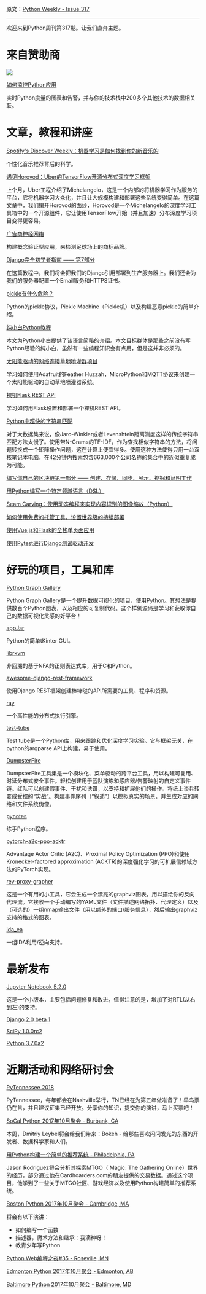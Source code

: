 原文：[Python Weekly - Issue 317](http://eepurl.com/c78_yL)

---

欢迎来到Python周刊第317期。让我们直奔主题。
  
# 来自赞助商  
[![](https://gallery.mailchimp.com/e2e180baf855ac797ef407fc7/images/45a64cc4-8d9a-460d-85d2-38c82f745d31.png)](https://www.datadoghq.com/dg/apm/ts-python-performance/?utm_source=Advertisement&utm_medium=Advertisement&utm_campaign=PythonWeekly-Tshirt&utm_content=Python)

[如何监控Python应用](https://www.datadoghq.com/dg/apm/ts-python-performance/?utm_source=Advertisement&utm_medium=Advertisement&utm_campaign=PythonWeekly-Tshirt&utm_content=Python)

实时Python度量的图表和告警，并与你的技术栈中200多个其他技术的数据相关联。
 

# 文章，教程和讲座  
  
[Spotify's Discover Weekly：机器学习是如何找到你的新音乐的](https://hackernoon.com/spotifys-discover-weekly-how-machine-learning-finds-your-new-music-19a41ab76efe)

个性化音乐推荐背后的科学。
  
[遇见Horovod：Uber的TensorFlow开源分布式深度学习框架](https://eng.uber.com/horovod/)

上个月，Uber工程介绍了Michelangelo，这是一个内部的将机器学习作为服务的平台，它将机器学习大众化，并且让大规模构建和部署这些系统变得简单。在这篇文章中，我们揭开Horovod的面纱，Horovod是一个Michelangelo的深度学习工具箱中的一个开源组件，它让使用TensorFlow开始（并且加速）分布深度学习项目变得更容易。
  
[广告商神经网络](https://softwaremill.com/neural-networks-for-advertisers/)  

构建概念验证型应用，来检测足球场上的商标品牌。
  
[Django完全初学者指南 —— 第7部分](https://simpleisbetterthancomplex.com/series/2017/10/16/a-complete-beginners-guide-to-django-part-7.html)

在这篇教程中，我们将会把我们的Django引用部署到生产服务器上。我们还会为我们的服务器配置一个Email服务和HTTPS证书。
  
[pickle有什么危险？](https://intoli.com/blog/dangerous-pickles/)  

Python的pickle协议，Pickle Machine（Pickle机）以及构建恶意pickle的简单介绍。
  
[纯小白Python教程](http://stackabuse.com/python-tutorial-for-absolute-beginners/)

本文为Python小白提供了该语言简略的介绍。本文目标群体是那些之前没有写Python经验的纯小白，虽然有一些编程知识会有点用，但是这并非必须的。
  
[太阳能驱动的网络连接草地喷灌器项目](http://www.movingelectrons.net/blog/2017/10/18/solar-powered-internet-connected-lawn-sprinkler.html)

学习如何使用Adafruit的Feather Huzzah，MicroPython和MQTT协议来创建一个太阳能驱动的自动草地喷灌器系统。
  
[裸机Flask REST API](https://medium.com/@camillovisini/barebone-flask-rest-api-ac263db82e40)  

学习如何用Flask设置和部署一个裸机REST API。
  
[Python中超快的字符串匹配](https://bergvca.github.io/2017/10/14/super-fast-string-matching.html)   

对于大数据集来说，像Jaro-Winkler或者Levenshtein距离测度这样的传统字符串匹配方法太慢了。使用带N-Grams的TF-IDF，作为查找相似字符串的方法，将问题转换成一个矩阵操作问题，这在计算上便宜得多。使用这种方法使得只用一台双核笔记本电脑，在42分钟内搜索包含663,000个公司名称的集合中的近似重复成为可能。
  
[编写你自己的区块链第一部分 —— 创建、存储、同步、展示、挖掘和证明工作](https://bigishdata.com/2017/10/17/write-your-own-blockchain-part-1-creating-storing-syncing-displaying-mining-and-proving-work/)  
  
[用Python编写一个特定领域语言（DSL）](https://dbader.org/blog/writing-a-dsl-with-python#.)   
  
[Seam Carving：使用动态编程来实现内容识别的图像缩放（Python）](https://sandipanweb.wordpress.com/2017/10/14/seam-carving-using-dynamic-programming-to-implement-context-aware-image-resizing-in-python/)  
  
[如何使用免费的托管工具，设置世界级的持续部署](https://simonwillison.net/2017/Oct/17/free-continuous-deployment/)  
  
[使用Vue.js和Flask的全栈单页面应用](https://medium.com/@oleg.agapov/full-stack-single-page-application-with-vue-js-and-flask-b1e036315532)  
  
[使用Pytest进行Django测试驱动开发](https://medium.com/@Afroshok/django-test-driven-development-with-pytest-63cb99e6fff2)  
  
  
# 好玩的项目，工具和库  
  
[Python Graph Gallery](https://python-graph-gallery.com/)  

Python Graph Gallery是一个提升数据可视化的项目，使用Python。其想法是提供数百个Python图表，以及相应的可复制代码。这个样例源码是学习和获取你自己的数据可视化灵感的好平台！
  
[appJar](https://github.com/jarvisteach/appJar)  

Python的简单tKinter GUI。
  
[librxvm](https://github.com/eriknyquist/librxvm)  

非回溯的基于NFA的正则表达式库，用于C和Python。 
  
[awesome-django-rest-framework](https://github.com/nioperas06/awesome-django-rest-framework)  

使用Django REST框架创建棒棒哒的API所需要的工具、程序和资源。
  
[ray](https://github.com/ray-project/ray)  

一个高性能的分布式执行引擎。
  
[test-tube](https://github.com/williamFalcon/test-tube)  

Test tube是一个Python库，用来跟踪和优化深度学习实验。它与框架无关，在python的argparse API上构建，易于使用。
  
[DumpsterFire](https://github.com/TryCatchHCF/DumpsterFire)  

DumpsterFire工具集是一个模块化、菜单驱动的跨平台工具，用以构建可复用、时延分布式安全事件。轻松创建用于蓝队演练和感应器/告警映射的自定义事件链。红队可以创建假事件、干扰和诱饵，以支持和扩展他们的操作。将纸上谈兵转变成受控的“实战”。构建事件序列（“叙述”）以模拟真实的场景，并生成对应的网络和文件系统伪像。
  
[pynotes](https://github.com/srigalibe/pynotes)  

练手Python程序。
  
[pytorch-a2c-ppo-acktr](https://github.com/ikostrikov/pytorch-a2c-ppo-acktr)  

Advantage Actor Critic (A2C)、Proximal Policy Optimization (PPO)和使用Kronecker-factored approximation (ACKTR)的深度强化学习的可扩展信赖域方法的PyTorch实现。
  
[rev-proxy-grapher](https://github.com/mricon/rev-proxy-grapher)  

这是一个有用的小工具，它会生成一个漂亮的graphviz图表，用以描绘你的反向代理流。它接收一个手动编写的YAML文件（文件描述网络拓扑、代理定义）以及（可选的）一组nmap输出文件（用以额外的端口/服务信息），然后输出graphviz支持的格式的图表。
  
[ida_ea](https://github.com/1111joe1111/ida_ea)  

一组IDA利用/逆向支持。
  
  
# 最新发布  
  
[Jupyter Notebook 5.2.0](https://blog.jupyter.org/jupyter-notebook-5-2-0-9c5b3ea672f)

这是一个小版本，主要包括问题修复和改进，值得注意的是，增加了对RTL(从右到左)的支持。
  
[Django 2.0 beta 1](https://www.djangoproject.com/weblog/2017/oct/16/django-20-beta-1-released/)  
  
[SciPy 1.0.0rc2](https://github.com/scipy/scipy/releases/tag/v1.0.0rc2)  
  
[Python 3.7.0a2](https://www.python.org/downloads/release/python-370a2/)  
  
  
# 近期活动和网络研讨会  
  
[PyTennessee 2018](https://www.pytennessee.org/)   

PyTennessee，每年都会在Nashville举行，TN已经在为第五年做准备了！早鸟票仍在售，并且建议征集已经开放。分享你的知识，提交你的演讲，马上买票吧！
  
[SoCal Python 2017年10月聚会 - Burbank, CA](https://www.meetup.com/socalpython/events/244045621/)

本周，Dmitriy Leybel将会给我们带来：Bokeh - 给那些喜欢闪闪发光的东西的开发者、数据科学家和人们。
  
[用Python构建一个简单的推荐系统 - Philadelphia, PA](https://www.meetup.com/phillypug/events/243841399/)  

Jason Rodriguez将会分析其探索MTGO（ Magic: The Gathering Online）世界的经历，部分通过他在Cardhoarders.com的朋友提供的交易数据。通过这个项目，他学到了一些关于MTGO社区、游戏经济以及使用Python构建简单的推荐系统。
  
[Boston Python 2017年10月聚会 - Cambridge, MA](https://www.meetup.com/bostonpython/events/242251013/)  

将会有以下演讲：

  * 如何编写一个函数
  * 描述器，魔术方法和继承：我滴神呀！
  * 教青少年写Python

[Python Web编程之夜#35 - Roseville, MN](https://www.meetup.com/PyMNtos-Twin-Cities-Python-User-Group/events/243472751/)  
  
[Edmonton Python 2017年10月聚会 - Edmonton, AB](https://www.meetup.com/startupedmonton/events/243557298/)   
  
[Baltimore Python 2017年10月聚会 - Baltimore, MD](https://www.meetup.com/baltimore-python/events/244203794/)

  

 

